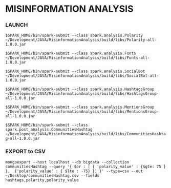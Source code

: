 # MISINFORMATION ANALYSIS

### LAUNCH

```$SPARK_HOME/bin/spark-submit --class spark.analysis.Polarity ~/Development/JAVA/MisinformationAnalysis/build/libs/Polarity-all-1.0.0.jar```

```$SPARK_HOME/bin/spark-submit --class spark.analysis.Fonts ~/Development/JAVA/MisinformationAnalysis/build/libs/Fonts-all-1.0.0.jar```

```$SPARK_HOME/bin/spark-submit --class spark.analysis.SocialBot ~/Development/JAVA/MisinformationAnalysis/build/libs/SocialBot-all-1.0.0.jar```

```$SPARK_HOME/bin/spark-submit --class spark.analysis.HashtagsGroup ~/Development/JAVA/MisinformationAnalysis/build/libs/HashtagsGroup-all-1.0.0.jar```
  
```$SPARK_HOME/bin/spark-submit --class spark.analysis.MentionsGroup ~/Development/JAVA/MisinformationAnalysis/build/libs/MentionsGroup-all-1.0.0.jar```

```$SPARK_HOME/bin/spark-submit --class spark.post_analysis.CommunitiesHashtag ~/Development/JAVA/MisinformationAnalysis/build/libs/CommunitiesHashtag-all-1.0.0.jar```

### EXPORT to CSV

```mongoexport --host localhost --db bigdata --collection communitiesHashtag --query '{ $or : [ { 'polarity_value' : {$gte: 75 } },  {'polarity_value' : { $lte : -75} }] }' --type=csv --out ~/Desktop/communitiesHashtag.csv --fields hashtags,polarity,polarity_value```